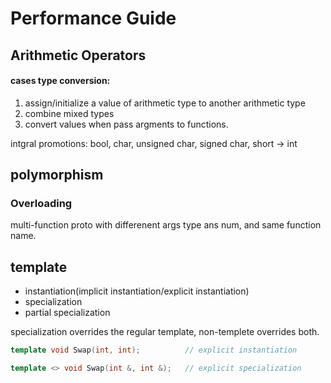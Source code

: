 # Performance Guide

## Arithmetic Operators

#### cases type conversion:
1. assign/initialize a value of arithmetic type to another arithmetic type
2. combine mixed types
3. convert values when pass argments to functions.

intgral promotions: bool, char, unsigned char, signed char, short -> int


## polymorphism

### Overloading
multi-function proto with differenent args type ans num,  and same function name.



## template

- instantiation(implicit instantiation/explicit instantiation)
- specialization
- partial specialization

specialization overrides the regular template, non-templete overrides both.

```cpp
template void Swap(int, int);          // explicit instantiation

template <> void Swap(int &, int &);   // explicit specialization
```